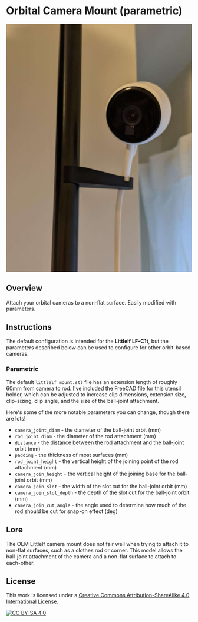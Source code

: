 # Orbital Camera Mount (parametric)

![mount](./images/1.jpg)

## Overview

Attach your orbital cameras to a non-flat surface. Easily modified with parameters.

## Instructions

The default configuration is intended for the **Littlelf LF-C1t**, but the parameters described below can be used to configure for other orbit-based cameras.

### Parametric

The default `littlelf_mount.stl` file has an extension length of roughly 60mm from camera to rod. I've included
the FreeCAD file for this utensil holder, which can be adjusted to increase clip dimensions, extension size, clip-sizing,
clip angle, and the size of the ball-joint attachment.

Here's some of the more notable parameters you can change, though there are lots!

- `camera_joint_diam` - the diameter of the ball-joint orbit (mm)
- `rod_joint_diam` - the diameter of the rod attachment (mm)
- `distance` - the distance between the rod attachment and the ball-joint orbit (mm)
- `padding` - the thickness of most surfaces (mm)
- `rod_joint_height` - the vertical height of the joining point of the rod attachment (mm)
- `camera_join_height` - the vertical height of the joining base for the ball-joint orbit (mm)
- `camera_join_slot` - the width of the slot cut for the ball-joint orbit (mm)
- `camera_join_slot_depth` - the depth of the slot cut for the ball-joint orbit (mm)
- `camera_join_cut_angle` - the angle used to determine how much of the rod should be cut for snap-on effect (deg)

## Lore

The OEM Littlelf camera mount does not fair well when trying to attach it to non-flat surfaces, such as a clothes rod or corner.
This model allows the ball-joint attachment of the camera and a non-flat surface to attach to each-other.

## License

This work is licensed under a
[Creative Commons Attribution-ShareAlike 4.0 International License][cc-by-sa].

[![CC BY-SA 4.0][cc-by-sa-image]][cc-by-sa]

[cc-by-sa]: http://creativecommons.org/licenses/by-sa/4.0/
[cc-by-sa-image]: https://licensebuttons.net/l/by-sa/4.0/88x31.png
[cc-by-sa-shield]: https://img.shields.io/badge/License-CC%20BY--SA%204.0-lightgrey.svg
